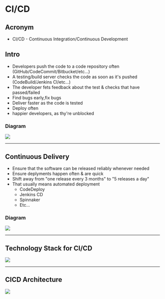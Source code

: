 # CI/CD

## Acronym
* CI/CD - Continuous Integration/Continuous Development

## Intro
* Developers push the code to a code repository often (GitHub/CodeCommit/Bitbucket/etc...)
* A testing/build server checks the code as soon as it's pushed (CodeBuild/Jenkins CI/etc...)
* The developer fets feedback about the test & checks that have passed/failed
* Find bugs early,fix bugs
* Deliver faster as the code is tested
* Deploy often
* happier developers, as thy're unblocked

### Diagram
[<img src="https://i.imgur.com/5N3tIMu.png">](https://i.imgur.com/5N3tIMu.png)

---

## Continuous Delivery
* Ensure that the software can be released reliably whenever needed
* Ensure deplyments happen often & are quick
* Shift away from "one release every 3 months" to "5 releases a day"
* That usually means automated deployment
  * CodeDeploy
  * Jenkins CD
  * Spinnaker
  * Etc...
  
### Diagram
[<img src="https://i.imgur.com/x0YR4AH.png">](https://i.imgur.com/x0YR4AH.png)

---

## Technology Stack for CI/CD
[<img src="https://i.imgur.com/Im4BmLE.png">](https://i.imgur.com/Im4BmLE.png)

---

## CICD Architecture
[<img src="https://i.imgur.com/097fH6C.png">](https://i.imgur.com/097fH6C.png)
